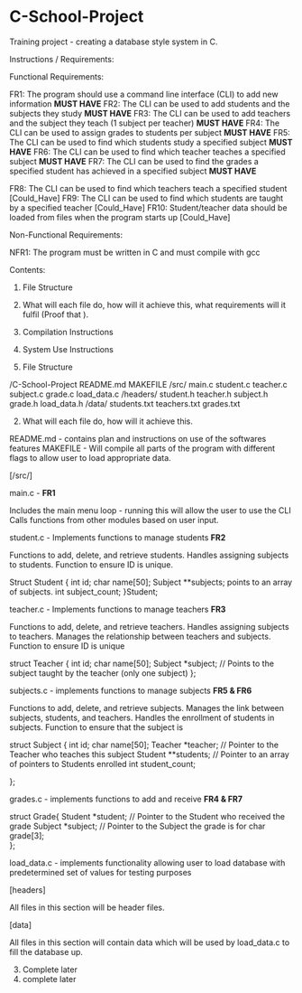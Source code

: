 # C-School-Project
Training project - creating a database style system in C.

Instructions / Requirements:

Functional Requirements:

FR1: The program should use a command line interface (CLI) to add new information **MUST HAVE**
FR2: The CLI can be used to add students and the subjects they study **MUST HAVE**
FR3: The CLI can be used to add teachers and the subject they teach (1 subject per teacher) **MUST HAVE**
FR4: The CLI can be used to assign grades to students per subject **MUST HAVE**
FR5: The CLI can be used to find which students study a specified subject **MUST HAVE**
FR6: The CLI can be used to find which teacher teaches a specified subject **MUST HAVE**
FR7: The CLI can be used to find the grades a specified student has achieved in a specified subject **MUST HAVE**

FR8: The CLI can be used to find which teachers teach a specified student [Could_Have]
FR9: The CLI can be used to find which students are taught by a specified teacher [Could_Have]
FR10: Student/teacher data should be loaded from files when the program starts up [Could_Have]

Non-Functional Requirements:

NFR1: The program must be written in C and must compile with gcc 


Contents:

1. File Structure
2. What will each file do, how will it achieve this, what requirements will it fulfil (Proof that ).
3. Compilation Instructions
4. System Use Instructions


1. File Structure

/C-School-Project 
    README.md
    MAKEFILE
    /src/
        main.c
        student.c
        teacher.c
        subject.c
        grade.c
        load_data.c
    /headers/ 
        student.h
        teacher.h
        subject.h 
        grade.h
        load_data.h 
    /data/
        students.txt
        teachers.txt
        grades.txt


2. What will each file do, how will it achieve this. 

README.md - contains plan and instructions on use of the softwares features
MAKEFILE - Will compile all parts of the program with different flags to allow user to load appropriate data.

[/src/]

main.c - **FR1**

Includes the main menu loop - running this will allow the user to use the CLI
Calls functions from other modules based on user input.



student.c - Implements functions to manage students **FR2**

Functions to add, delete, and retrieve students.
Handles assigning subjects to students.
Function to ensure ID is unique.

Struct Student {
    int id;
    char name[50];
    Subject **subjects; points to an array of subjects.
    int subject_count;
}Student;



teacher.c - Implements functions to manage teachers **FR3**

Functions to add, delete, and retrieve teachers.
Handles assigning subjects to teachers.
Manages the relationship between teachers and subjects.
Function to ensure ID is unique

struct Teacher {
    int id;
    char name[50];
    Subject *subject;  // Points to the subject taught by the teacher (only one subject)
};

subjects.c - implements functions to manage subjects **FR5 & FR6**

Functions to add, delete, and retrieve subjects.
Manages the link between subjects, students, and teachers.
Handles the enrollment of students in subjects.
Function to ensure that the subject is

struct Subject {
    int id;
    char name[50];
    Teacher *teacher;       // Pointer to the Teacher who teaches this subject
    Student **students;     // Pointer to an array of pointers to Students enrolled
    int student_count;     

};

grades.c - implements functions to add and receive **FR4 & FR7**


struct Grade{
    Student *student;   // Pointer to the Student who received the grade
    Subject *subject;   // Pointer to the Subject the grade is for
    char grade[3];      
};


load_data.c - implements functionality allowing user to load database with predetermined set of values for testing purposes



[headers]

All files in this section will be header files.


[data]

All files in this section will contain data which will be used by load_data.c to fill the database up.



3. Complete later
4. complete later
